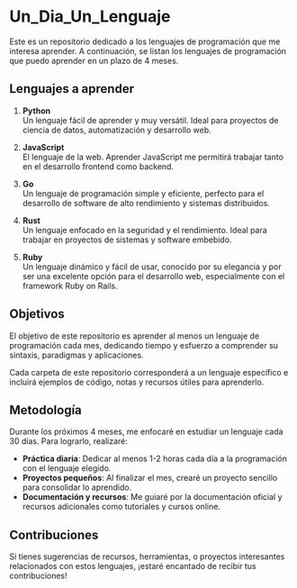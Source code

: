 # Un_Dia_Un_Lenguaje

Este es un repositorio dedicado a los lenguajes de programación que me interesa aprender. A continuación, se listan los lenguajes de programación que puedo aprender en un plazo de 4 meses. 

## Lenguajes a aprender

1. **Python**  
   Un lenguaje fácil de aprender y muy versátil. Ideal para proyectos de ciencia de datos, automatización y desarrollo web.

2. **JavaScript**  
   El lenguaje de la web. Aprender JavaScript me permitirá trabajar tanto en el desarrollo frontend como backend.

3. **Go**  
   Un lenguaje de programación simple y eficiente, perfecto para el desarrollo de software de alto rendimiento y sistemas distribuidos.

4. **Rust**  
   Un lenguaje enfocado en la seguridad y el rendimiento. Ideal para trabajar en proyectos de sistemas y software embebido.

5. **Ruby**  
   Un lenguaje dinámico y fácil de usar, conocido por su elegancia y por ser una excelente opción para el desarrollo web, especialmente con el framework Ruby on Rails.

## Objetivos

El objetivo de este repositorio es aprender al menos un lenguaje de programación cada mes, dedicando tiempo y esfuerzo a comprender su sintaxis, paradigmas y aplicaciones. 

Cada carpeta de este repositorio corresponderá a un lenguaje específico e incluirá ejemplos de código, notas y recursos útiles para aprenderlo.

## Metodología

Durante los próximos 4 meses, me enfocaré en estudiar un lenguaje cada 30 días. Para lograrlo, realizaré:

- **Práctica diaria**: Dedicar al menos 1-2 horas cada día a la programación con el lenguaje elegido.
- **Proyectos pequeños**: Al finalizar el mes, crearé un proyecto sencillo para consolidar lo aprendido.
- **Documentación y recursos**: Me guiaré por la documentación oficial y recursos adicionales como tutoriales y cursos online.

## Contribuciones

Si tienes sugerencias de recursos, herramientas, o proyectos interesantes relacionados con estos lenguajes, ¡estaré encantado de recibir tus contribuciones!

